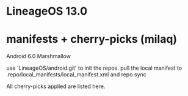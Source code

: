 LineageOS 13.0
================================
manifests + cherry-picks (milaq)
================================

Android 6.0 Marshmallow

use 'LineageOS/android.git' to init the repos.
pull the local manifest to .repo/local_manifests/local_manifest.xml and repo sync

All cherry-picks applied are listed here.
